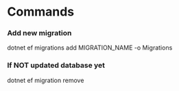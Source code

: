 

# Commands

### Add new migration
dotnet ef migrations add MIGRATION_NAME -o Migrations

### If NOT updated database yet
dotnet ef migration remove